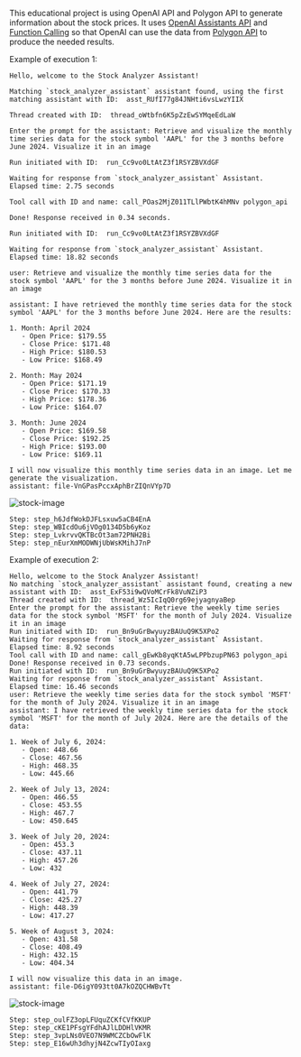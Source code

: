 This educational project is using OpenAI API and Polygon API to generate information about the stock prices.
It uses [OpenAI Assistants API](https://platform.openai.com/docs/assistants/overview) and [Function Calling](https://platform.openai.com/docs/guides/function-calling) so that OpenAI can use the data from [Polygon API](https://polygon.io/) to produce the needed results.




Example of execution 1:

```
Hello, welcome to the Stock Analyzer Assistant!

Matching `stock_analyzer_assistant` assistant found, using the first matching assistant with ID:  asst_RUfI77g84JNHti6vsLwzYIIX

Thread created with ID:  thread_oWtbfn6K5pZzEwSYMqeEdLaW

Enter the prompt for the assistant: Retrieve and visualize the monthly time series data for the stock symbol 'AAPL' for the 3 months before June 2024. Visualize it in an image

Run initiated with ID:  run_Cc9vo0LtAtZ3f1RSYZBVXdGF

Waiting for response from `stock_analyzer_assistant` Assistant. Elapsed time: 2.75 seconds

Tool call with ID and name: call_POas2MjZ011TLlPWbtK4hMNv polygon_api

Done! Response received in 0.34 seconds.

Run initiated with ID:  run_Cc9vo0LtAtZ3f1RSYZBVXdGF

Waiting for response from `stock_analyzer_assistant` Assistant. Elapsed time: 18.82 seconds

user: Retrieve and visualize the monthly time series data for the stock symbol 'AAPL' for the 3 months before June 2024. Visualize it in an image

assistant: I have retrieved the monthly time series data for the stock symbol 'AAPL' for the 3 months before June 2024. Here are the results:

1. Month: April 2024
   - Open Price: $179.55
   - Close Price: $171.48
   - High Price: $180.53
   - Low Price: $168.49

2. Month: May 2024
   - Open Price: $171.19
   - Close Price: $170.33
   - High Price: $178.36
   - Low Price: $164.07

3. Month: June 2024
   - Open Price: $169.58
   - Close Price: $192.25
   - High Price: $193.00
   - Low Price: $169.11

I will now visualize this monthly time series data in an image. Let me generate the visualization.
assistant: file-VnGPasPccxAphBrZIQnVYp7D

```
![stock-image](https://github.com/user-attachments/assets/f64a2bdb-43d3-4d38-8819-2e62aa7770cb)

```
Step: step_h6JdfWokDJFLsxuw5aCB4EnA
Step: step_WBIcdOu6jVOg0134D5b6yKoz
Step: step_LvkrvvQKTBcOt3am72PNH2Bi
Step: step_nEurXmMODWNjUbWsKMihJ7nP
```

Example of execution 2:

```
Hello, welcome to the Stock Analyzer Assistant!
No matching `stock_analyzer_assistant` assistant found, creating a new assistant with ID:  asst_ExF53i9wQVoMCrFk8VuNZiP3
Thread created with ID:  thread_Wz5IcIqQ0rg69ejyagnyaBep
Enter the prompt for the assistant: Retrieve the weekly time series data for the stock symbol 'MSFT' for the month of July 2024. Visualize it in an image
Run initiated with ID:  run_Bn9uGrBwyuyzBAUuQ9K5XPo2
Waiting for response from `stock_analyzer_assistant` Assistant. Elapsed time: 8.92 seconds
Tool call with ID and name: call_gEwKb8yqKtA5wLPPbzupPN63 polygon_api
Done! Response received in 0.73 seconds.
Run initiated with ID:  run_Bn9uGrBwyuyzBAUuQ9K5XPo2
Waiting for response from `stock_analyzer_assistant` Assistant. Elapsed time: 16.46 seconds
user: Retrieve the weekly time series data for the stock symbol 'MSFT' for the month of July 2024. Visualize it in an image
assistant: I have retrieved the weekly time series data for the stock symbol 'MSFT' for the month of July 2024. Here are the details of the data:

1. Week of July 6, 2024:
   - Open: 448.66
   - Close: 467.56
   - High: 468.35
   - Low: 445.66

2. Week of July 13, 2024:
   - Open: 466.55
   - Close: 453.55
   - High: 467.7
   - Low: 450.645

3. Week of July 20, 2024:
   - Open: 453.3
   - Close: 437.11
   - High: 457.26
   - Low: 432

4. Week of July 27, 2024:
   - Open: 441.79
   - Close: 425.27
   - High: 448.39
   - Low: 417.27

5. Week of August 3, 2024:
   - Open: 431.58
   - Close: 408.49
   - High: 432.15
   - Low: 404.34

I will now visualize this data in an image.
assistant: file-D6igY093tt0A7kOZQCHWBvTt
```
![stock-image](https://github.com/user-attachments/assets/f32a4569-3d6b-4a4a-99fd-2b8bfd7de4aa)
```
Step: step_oulFZ3opLFUquZCKfCVfKKUP
Step: step_cKE1PFsgYFdhAJlLDDHlVKMR
Step: step_3vpLNs0VEO7N9WMCZCbOwFlK
Step: step_E16wUh3dhyjN4ZcwTIyOIaxg
```

